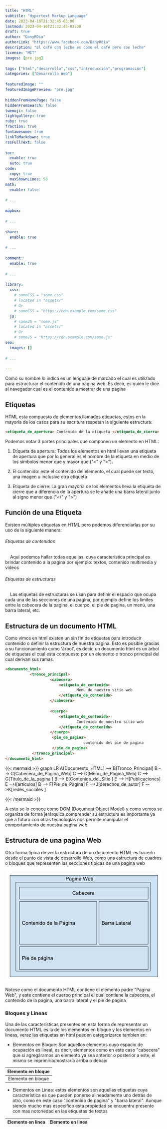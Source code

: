 ```yaml
---
title: "HTML"
subtitle: "Hypertext Markup Language"
date: 2023-04-16T21:32:45-03:00
lastmod: 2023-04-16T21:32:45-03:00
draft: true
author: "DanyRDia"
authorLink: "https://www.facebook.com/DanyRdia"
description: "El café con leche es como el café pero con leche"
license: "MIT"
images: [pre.jpg]

tags: ["html","desarrollo","css","introducción","programación"]
categories: ["Desarrollo Web"]

featuredImage: ""
featuredImagePreview: "pre.jpg"

hiddenFromHomePage: false
hiddenFromSearch: false
twemoji: false
lightgallery: true
ruby: true
fraction: true
fontawesome: true
linkToMarkdown: true
rssFullText: false

toc:
  enable: true
  auto: true
code:
  copy: true
  maxShownLines: 50
math:
  enable: false

# ...

mapbox:

# ...

share:
  enable: true

# ...

comment:
  enable: true

# ...

library:
  css:
    # someCSS = "some.css"
    # located in "assets/"
    # Or
    # someCSS = "https://cdn.example.com/some.css"
  js:
    # someJS = "some.js"
    # located in "assets/"
    # Or
    # someJS = "https://cdn.example.com/some.js"
seo:
  images: []

# ...

---
```


Como su nombre lo indica es un lenguaje de marcado el cual es utilizado para estructurar el contenido de una pagina web. Es decir, es quien le dice al navegador cual es el contenido a mostrar de una pagina

<!--more-->

## Etiquetas

HTML esta compuesto de elementos llamados etiquetas, estos en la mayoría de los casos para su escritura respetan la siguiente estructura:

```html
<etiqueta_de_apertura> Contenido de la etiqueta </etiqueta_de_cierra>
```

Podemos notar 3 partes principales que componen un elemento en HTML:

1. Etiqueta de apertura: Todos los elementos en html llevan una etiqueta de apertura que por lo general es el nombre de la etiqueta en medio de los símbolos menor que y mayor que ("<" y ">").

2. El contenido: este el contenido del elemento, el cual puede ser texto, una imagen u inclusive otra etiqueta 

3. Etiqueta de cierre: La gran mayoría de los elementos lleva la etiqueta de cierre que a diferencia de la apertura se le añade una barra lateral junto al signo menor que ("</" y ">")

## Función de una Etiqueta

Existen múltiples etiquetas en HTML pero podemos diferenciarlas por su uso de la siguiente manera:

###### Etiquetas de contenidos

    Aquí podemos hallar todas aquellas  cuya característica principal es brindar contenido a la pagina por ejemplo: textos, contenido multimedia y vídeos

###### Etiquetas de estructuras

    Las etiquetas de estructuras se usan para definir el espacio que ocupa cada una de las secciones de una pagina, por ejemplo define los limites entre la cabecera de la pagina, el cuerpo, el pie de pagina, un menú, una barra lateral, etc. 

## Estructura de un documento HTML

Como vimos en html existen un sin fin de etiquetas para introducir contenido o definir la estructura de nuestra pagina. Esto es posible gracias a su funcionamiento como 'árbol', es decir, un documento html es un árbol de etiquetas el cual esta compuesto por un elemento o tronco principal del cual derivan sus ramas.

```html
<documento_html>
           <tronco_principal>
                    <cabecera>
                        <etiqueta_de_contenido>
                                Menu de nuestro sitio web
                        </etiqueta_de_contenido>
                    </cabecera>

                    <cuerpo>
                        <etiqueta_de_contenido>
                                Contenido de nuestro sitio web
                        </etiqueta_de_contenido>
                    </cuerpo>
                     <pie_de_pagina>
                                   contenido del pie de pagina
                     </pie_de_pagina>
            </tronco_principal>
</documento_html>
```

{{< mermaid >}}
    graph LR
    A[Documento_HTML] --> B[Tronco_Principal]
    B --> C[Cabecera_de_Pagina_Web]
    C --> D[Menu_de_Pagina_Web]
    C --> G[Titulo_de_la_pagina ]
    B --> E[Contenido_del_Sitio ]
    E --> H[Publicaciones]
    E -->I[articulos]
    B --> F[Pie_de_Pagina]
    F -->J[derechos_de_autor]
    F -->K[redes_sociales ]

{{< /mermaid >}}

A esto se lo conoce como DOM (Document Object Model) y como vemos se organiza de forma jerárquica,comprender su estructura es importante ya que a futuro con otras tecnologías nos permite manipular el comportamiento de nuestra pagina web 

## Estructura de una pagina Web

Otra forma típica de ver la estructura de un documento HTML es hacerlo desde el punto de vista de desarrollo Web, como una estructura de cuadros o bloques que representen las secciones tipicas de una pagina web

![DomHTML](./TreeMapHTML.png)

Notese como el documento HTML contiene el elemento padre "Pagina Web", y este contiene el cuerpo principal el cual contiene la cabecera, el contenido de la página, una barra lateral y el pie de página

### Bloques y Lineas

Una de las características presentes en esta forma de representar un documento HTML es la de los elementos en bloque y los elementos en lineas, veraz las etiquetas en html pueden categorizarce tambien en:

- Elementos en Bloque: Son aquellos elementos cuyo espacio de ocupación es lineal, es decir, elementos como en este caso "cabecera" que si agregáramos un elemento ya sea anterior o posterior a este, el mismo se imprimiría/mostraría arriba o debajo

| Elemento en bloque |
|:------------------:|
| Elemento en bloque |

- Elementos en Linea: estos elementos son aquellas etiquetas cuya característica es que pueden ponerse alineadamente uno detrás de otro, como en este caso "contenido de pagina" y "barra lateral". Aunque siendo mucho mas especifico esta propiedad se encuentra presente con mas notoriedad en las etiquetas de textos  

| Elemento en linea | Elemento en linea |
| ----------------- | ----------------- |